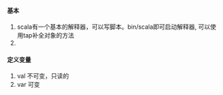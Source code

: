 

#### 基本
1. scala有一个基本的解释器，可以写脚本。bin/scala即可启动解释器, 可以使用tap补全对象的方法
2. 


#### 定义变量
1. val 不可变，只读的
2. var 可变